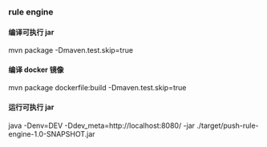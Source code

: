 ### rule engine 

#### 编译可执行 jar

mvn package -Dmaven.test.skip=true

#### 编译 docker 镜像
mvn package dockerfile:build -Dmaven.test.skip=true

#### 运行可执行 jar
java -Denv=DEV -Ddev_meta=http://localhost:8080/ -jar ./target/push-rule-engine-1.0-SNAPSHOT.jar

